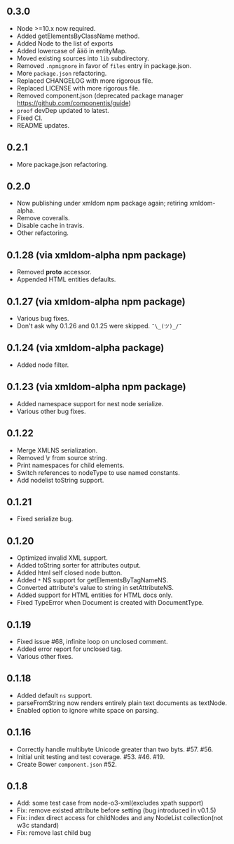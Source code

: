 ## 0.3.0

- Node >=10.x now required.
- Added getElementsByClassName method.
- Added Node to the list of exports
- Added lowercase of åäö in entityMap.
- Moved existing sources into `lib` subdirectory.
- Removed `.npmignore` in favor of `files` entry in package.json.
- More `package.json` refactoring.
- Replaced CHANGELOG with more rigorous file.
- Replaced LICENSE with more rigorous file.
- Removed component.json (deprecated package manager https://github.com/componentjs/guide)
- `proof` devDep updated to latest.
- Fixed CI.
- README updates.

## 0.2.1

- More package.json refactoring.

## 0.2.0

- Now publishing under xmldom npm package again; retiring xmldom-alpha.
- Remove coveralls.
- Disable cache in travis.
- Other refactoring.

## 0.1.28 (via xmldom-alpha npm package)

- Removed __proto__ accessor.
- Appended HTML entities defaults.

## 0.1.27 (via xmldom-alpha npm package)

- Various bug fixes.
- Don't ask why 0.1.26 and 0.1.25 were skipped. `¯\_(ツ)_/¯`

## 0.1.24 (via xmldom-alpha package)

- Added node filter.

## 0.1.23 (via xmldom-alpha npm package)

- Added namespace support for nest node serialize.
- Various other bug fixes.

## 0.1.22

- Merge XMLNS serialization.
- Removed \r from source string.
- Print namespaces for child elements.
- Switch references to nodeType to use named constants.
- Add nodelist toString support.

## 0.1.21

- Fixed serialize bug.

## 0.1.20

- Optimized invalid XML support.
- Added toString sorter for attributes output.
- Added html self closed node button.
- Added `*` NS support for getElementsByTagNameNS.
- Converted attribute's value to string in setAttributeNS.
- Added support for HTML entities for HTML docs only.
- Fixed TypeError when Document is created with DocumentType.

## 0.1.19

- Fixed issue #68, infinite loop on unclosed comment.
- Added error report for unclosed tag.
- Various other fixes.

## 0.1.18

- Added default `ns` support.
- parseFromString now renders entirely plain text documents as textNode.
- Enabled option to ignore white space on parsing.

## 0.1.16

- Correctly handle multibyte Unicode greater than two byts. #57. #56.
- Initial unit testing and test coverage. #53. #46. #19.
- Create Bower `component.json` #52.

## 0.1.8

- Add: some test case from node-o3-xml(excludes xpath support)
- Fix: remove existed attribute before setting  (bug introduced in v0.1.5)
- Fix: index direct access for childNodes and any NodeList collection(not w3c standard)
- Fix: remove last child bug
